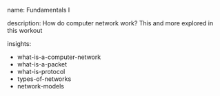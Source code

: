name: Fundamentals I

description: How do computer network work? This and more explored in this workout

insights:
  - what-is-a-computer-network
  - what-is-a-packet
  - what-is-protocol
  - types-of-networks
  - network-models
 
